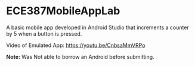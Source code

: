 # ECE387MobileAppLab
A basic mobile app developed in Android Studio that increments a counter by 5 when a button is pressed.

Video of Emulated App: https://youtu.be/CnbsaMmVRPo

**Note:**
Was Not able to borrow an Android before submitting.
